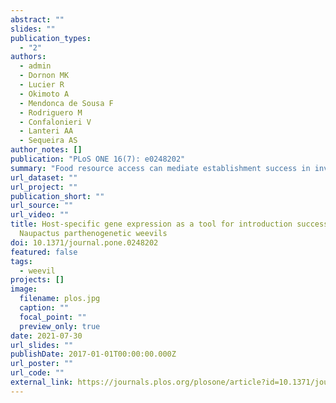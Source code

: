 ```yaml
---
abstract: ""
slides: ""
publication_types:
  - "2"
authors:
  - admin
  - Dornon MK
  - Lucier R
  - Okimoto A
  - Mendonca de Sousa F
  - Rodriguero M
  - Confalonieri V
  - Lanteri AA
  - Sequeira AS
author_notes: []
publication: "PLoS ONE 16(7): e0248202"
summary: "Food resource access can mediate establishment success in invasive species, and generalist herbivorous insects are thought to rely on mechanisms of transcriptional plasticity to respond to dietary variation. While asexually reproducing invasives typically have low genetic variation, the twofold reproductive capacity of asexual organisms is a marked advantage for colonization. We studied host-related transcriptional acclimation in parthenogenetic, invasive, and polyphagous weevils: Naupactus cervinus and N. leucoloma. We analyzed patterns of gene expression in three gene categories that can mediate weevil-host plant interactions through identification of suitable host plants, short-term acclimation to host plant defenses, and long-term adaptation to host plant defenses and their pathogens. This approach employed comparative transcriptomic methods to investigate differentially expressed host detection, detoxification, immune defense genes, and pathway-level gene set enrichment. Our results show that weevil gene expression responses can be host plant-specific, and that elements of that response can be maintained in the offspring. Some host plant groups, such as legumes, appear to be more taxing as they elicit a complex gene expression response which is both strong in intensity and specific in identity. However, the weevil response to taxing host plants shares many differentially expressed genes with other stressful situations, such as host plant cultivation conditions and transition to novel host, suggesting that there is an evolutionarily favorable shared gene expression regime for responding to different types of stressful situations. Modulating gene expression in the absence of other avenues for phenotypic adaptation may be an important mechanism of successful colonization for these introduced insects."
url_dataset: ""
url_project: ""
publication_short: ""
url_source: ""
url_video: ""
title: Host-specific gene expression as a tool for introduction success in
  Naupactus parthenogenetic weevils
doi: 10.1371/journal.pone.0248202
featured: false
tags:
  - weevil
projects: []
image:
  filename: plos.jpg
  caption: ""
  focal_point: ""
  preview_only: true
date: 2021-07-30
url_slides: ""
publishDate: 2017-01-01T00:00:00.000Z
url_poster: ""
url_code: ""
external_link: https://journals.plos.org/plosone/article?id=10.1371/journal.pone.0248202
---
```

